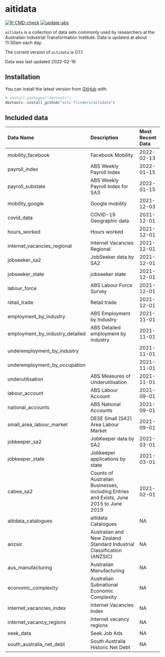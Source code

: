 
<!-- README.md is generated from README.Rmd. Please edit that file -->

# aitidata

<!-- badges: start -->

[![R-CMD-check](https://github.com/aiti-flinders/aitidata/actions/workflows/R-CMD-check.yaml/badge.svg?branch=data_prep)](https://github.com/aiti-flinders/aitidata/actions/workflows/R-CMD-check.yaml)
[![update-abs](https://github.com/aiti-flinders/aitidata/workflows/update-abs/badge.svg)](https://github.com/aiti-flinders/aitidata/actions)
<!-- badges: end -->

`aitidata` is a collection of data sets commonly used by researchers at
the Australian Industrial Transformation Institute. Data is updated at
about 11:30am each day.

The current version of `aitidata` is 0.1.1

Data was last updated 2022-02-16

## Installation

You can install the latest version from [GitHub](https://github.com/)
with:

``` r
# install.packages("devtools")
devtools::install_github("aiti-flinders/aitidata")
```

## Included data

| Data Name                          | Description                                                                           | Most Recent Data |
| :--------------------------------- | :------------------------------------------------------------------------------------ | :--------------- |
| mobility\_facebook                 | Facebook Mobility                                                                     | 2022-02-13       |
| payroll\_index                     | ABS Weekly Payroll Index                                                              | 2022-01-15       |
| payroll\_substate                  | ABS Weekly Payroll Index for SA3                                                      | 2022-01-15       |
| mobility\_google                   | Google mobility                                                                       | 2021-12-03       |
| covid\_data                        | COVID-19 Geographic data                                                              | 2021-12-01       |
| hours\_worked                      | Hours worked                                                                          | 2021-12-01       |
| internet\_vacancies\_regional      | Internet Vacancies Regional                                                           | 2021-12-01       |
| jobseeker\_sa2                     | JobSeeker data by SA2                                                                 | 2021-12-01       |
| jobseeker\_state                   | jobseeker state                                                                       | 2021-12-01       |
| labour\_force                      | ABS Labour Force Survey                                                               | 2021-12-01       |
| retail\_trade                      | Retail trade                                                                          | 2021-12-01       |
| employment\_by\_industry           | ABS Employment by Industry                                                            | 2021-11-01       |
| employment\_by\_industry\_detailed | ABS Detailed employment by industry                                                   | 2021-11-01       |
| underemployment\_by\_industry      |                                                                                       | 2021-11-01       |
| underemployment\_by\_occupation    |                                                                                       | 2021-11-01       |
| underutilisation                   | ABS Measures of Underutilisation                                                      | 2021-11-01       |
| labour\_account                    | ABS Labour Account                                                                    | 2021-09-01       |
| national\_accounts                 | ABS National Accounts                                                                 | 2021-09-01       |
| small\_area\_labour\_market        | DESE Small (SA2) Area Labour Market                                                   | 2021-09-01       |
| jobkeeper\_sa2                     | JobKeeper data by SA2                                                                 | 2021-03-01       |
| jobkeeper\_state                   | Jobkeeper applications by state                                                       | 2021-03-01       |
| cabee\_sa2                         | Counts of Australian Businesses, including Entries and Exists, June 2015 to June 2019 | 2021-02-01       |
| aitidata\_catalogues               | aitidata Catalogues                                                                   | NA               |
| anzsic                             | Australian and New Zealand Standard Industrial Classification (ANZSIC)                | NA               |
| aus\_manufacturing                 | Australian Manufacturing                                                              | NA               |
| economic\_complexity               | Australian Subnational Economic Complexity                                            | NA               |
| internet\_vacancies\_index         | Internet Vacancies Index                                                              | NA               |
| internet\_vacancy\_regions         | Internet vacancy regions                                                              | NA               |
| seek\_data                         | Seek Job Ads                                                                          | NA               |
| south\_australia\_net\_debt        | South Australia Historic Net Debt                                                     | NA               |
